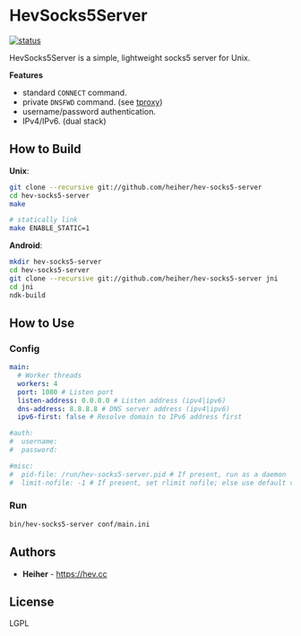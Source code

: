 # HevSocks5Server

[![status](https://gitlab.com/hev/hev-socks5-server/badges/master/pipeline.svg)](https://gitlab.com/hev/hev-socks5-server/commits/master)

HevSocks5Server is a simple, lightweight socks5 server for Unix.

**Features**
* standard `CONNECT` command.
* private `DNSFWD` command. (see [tproxy](https://gitlab.com/hev/hev-socks5-tproxy))
* username/password authentication.
* IPv4/IPv6. (dual stack)

## How to Build

**Unix**:
```bash
git clone --recursive git://github.com/heiher/hev-socks5-server
cd hev-socks5-server
make

# statically link
make ENABLE_STATIC=1
```

**Android**:
```bash
mkdir hev-socks5-server
cd hev-socks5-server
git clone --recursive git://github.com/heiher/hev-socks5-server jni
cd jni
ndk-build
```

## How to Use

### Config

```yaml
main:
  # Worker threads
  workers: 4
  port: 1080 # Listen port
  listen-address: 0.0.0.0 # Listen address (ipv4|ipv6)
  dns-address: 8.8.8.8 # DNS server address (ipv4|ipv6)
  ipv6-first: false # Resolve domain to IPv6 address first

#auth:
#  username:
#  password:

#misc:
#  pid-file: /run/hev-socks5-server.pid # If present, run as a daemon
#  limit-nofile: -1 # If present, set rlimit nofile; else use default value
```

### Run

```bash
bin/hev-socks5-server conf/main.ini
```

## Authors
* **Heiher** - https://hev.cc

## License
LGPL

